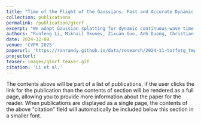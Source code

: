 ```yaml
---
title: "Time of the Flight of the Gaussians: Fast and Accurate Dynamic Time-of-Flight Radiance Fields"
collection: publications
permalink: /publication/gtorf
excerpt: "We adapt Gaussian splatting for dynamic continuous-wave time-of-flight radiance fields reconstruction and propose two optimization heuristics that address the discrepancy problem between the rendered mean depth and the depth from rendered raw ToF frames, enabling 100x faster training, >100Hz rendering speed, and more accurate depth."
authors: "Runfeng Li, Mikhail Okunev, Zixuan Guo, Anh Duong, Christian Richardt, Matthew O'Toole, James Tompkin"
date: 2024-12-09
venue: 'CVPR 2025'
paperurl: 'https://ranrandy.github.io/data/research/2024-11-totfotg_tmp.pdf'
projecturl: 
teaser: images/gtorf_teaser.gif
citation: 'Li et al.'
---
```


The contents above will be part of a list of publications, if the user clicks the link for the publication than the contents of section will be rendered as a full page, allowing you to provide more information about the paper for the reader. When publications are displayed as a single page, the contents of the above "citation" field will automatically be included below this section in a smaller font.
